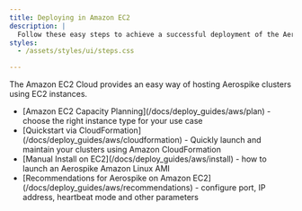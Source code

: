 ```yaml
---
title: Deploying in Amazon EC2
description: |
  Follow these easy steps to achieve a successful deployment of the Aerospike database on Amazon EC2. 
styles:
  - /assets/styles/ui/steps.css

---
```


The Amazon EC2 Cloud provides an easy way of hosting Aerospike clusters using EC2 instances.

<ul>
    <li>[Amazon EC2 Capacity Planning](/docs/deploy_guides/aws/plan) - choose the right instance type for your use case</li>
    <li>[Quickstart via CloudFormation](/docs/deploy_guides/aws/cloudformation) - Quickly launch and maintain your clusters using Amazon CloudFormation</li>
    <li>[Manual Install on EC2](/docs/deploy_guides/aws/install) - how to launch an Aerospike Amazon Linux AMI</li>
    <li>[Recommendations for Aerospike on Amazon EC2](/docs/deploy_guides/aws/recommendations) - configure port, IP address, heartbeat mode and other parameters</li>

</ul>    
